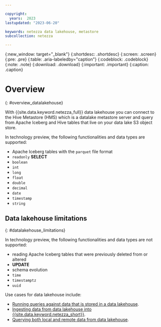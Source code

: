 ```yaml
---

copyright:
  years:  2023
lastupdated: "2023-06-20"

keywords: netezza data lakehouse, metastore
subcollection: netezza

---
```


{:new_window: target="_blank"}
{:shortdesc: .shortdesc}
{:screen: .screen}
{:pre: .pre}
{:table: .aria-labeledby="caption"}
{:codeblock: .codeblock}
{:note: .note}
{:download: .download}
{:important: .important}
{:caption: .caption}

# Overview
{: #overview_datalakehouse}

With {{site.data.keyword.netezza_full}} data lakehouse you can connect to the Hive Metastore (HMS) which is a datalake metastore server and query from Apache Iceberg and Hive tables that live on your data lake S3 object store.

In technology preview, the following functionalities and data types are supported:

- Apache Iceberg tables with the `parquet` file format
- `readonly` **SELECT**
- `boolean`
- `int`
- `long`
- `float`
- `double`
- `decimal`
- `date`
- `timestamp`
- `string`

## Data lakehouse limitations
{: #datalakehouse_limitations}

In technology preview, the following functionalities and data types are not supported:

- reading Apache Iceberg tables that were previously deleted from or altered
- **UPDATE**
- schema evolution
- `time`
- `timestamptz`
- `uuid`

Use cases for data lakehouse include:

- [Running queries against data that is stored in a data lakehouse](/docs/netezza?topic=netezza-querying_datalakehouse).
- [Ingesting data from data lakehouse into {{site.data.keyword.netezza_short}}](/docs/netezza?topic=netezza-ingest_datalakehouse).
- [Querying both local and remote data from data lakehouse](/docs/netezza?topic=netezza-merging_datalakehouse).
